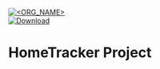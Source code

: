 [![<ORG_NAME>](https://circleci.com/gh/Owl-e/HomeTracker.svg?style=svg)](https://app.circleci.com/pipelines/github/Owl-e/HomeTracker)  
[![Download](https://api.bintray.com/packages/owle/hometracker/HomeTracker-BINKS-1.0.0/images/download.svg) ](https://bintray.com/owle/hometracker/HomeTracker-BINKS-1.0.0/_latestVersion)
# HomeTracker Project